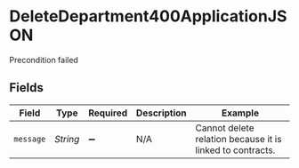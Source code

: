 # DeleteDepartment400ApplicationJSON

Precondition failed


## Fields

| Field                                                     | Type                                                      | Required                                                  | Description                                               | Example                                                   |
| --------------------------------------------------------- | --------------------------------------------------------- | --------------------------------------------------------- | --------------------------------------------------------- | --------------------------------------------------------- |
| `message`                                                 | *String*                                                  | :heavy_minus_sign:                                        | N/A                                                       | Cannot delete relation because it is linked to contracts. |